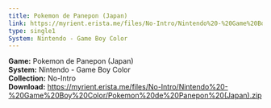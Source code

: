 ```yaml
---
title: Pokemon de Panepon (Japan)
link: https://myrient.erista.me/files/No-Intro/Nintendo%20-%20Game%20Boy%20Color/Pokemon%20de%20Panepon%20(Japan).zip
type: single1
System: Nintendo - Game Boy Color
---
```

<b>Game:</b> Pokemon de Panepon (Japan)<br>
<b>System:</b> Nintendo - Game Boy Color<br>
<b>Collection:</b> No-Intro<br>
<b>Download:</b> https://myrient.erista.me/files/No-Intro/Nintendo%20-%20Game%20Boy%20Color/Pokemon%20de%20Panepon%20(Japan).zip